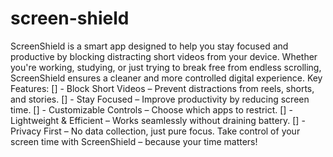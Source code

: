 # screen-shield

ScreenShield is a smart app designed to help you stay focused and productive by blocking distracting short videos from your device. Whether you're working, studying, or just trying to break free from endless scrolling, ScreenShield ensures a cleaner and more controlled digital experience.
Key Features:
[] - Block Short Videos – Prevent distractions from reels, shorts, and stories.
[] - Stay Focused – Improve productivity by reducing screen time.
[] - Customizable Controls – Choose which apps to restrict.
[] - Lightweight & Efficient – Works seamlessly without draining battery.
[] - Privacy First – No data collection, just pure focus.
Take control of your screen time with ScreenShield – because your time matters!
